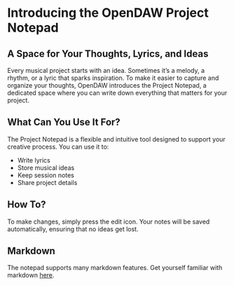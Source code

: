 <!-- Default text shown when the project notepad is empty. Feel free to edit or remove. -->

# Introducing the OpenDAW Project Notepad

## A Space for Your Thoughts, Lyrics, and Ideas

Every musical project starts with an idea. Sometimes it’s a melody, a rhythm, or a lyric that sparks inspiration. To
make
it easier to capture and organize your thoughts, OpenDAW introduces the Project Notepad, a dedicated space where you can
write down everything that matters for your project.

## What Can You Use It For?

The Project Notepad is a flexible and intuitive tool designed to support your creative process. You can use it to:

- Write lyrics
- Store musical ideas
- Keep session notes
- Share project details

## How To?

To make changes, simply press the edit icon. Your notes will be saved automatically, ensuring that no ideas get lost.

## Markdown

The notepad supports many markdown features. Get yourself familiar with
markdown [here](https://markdownlivepreview.com/).
